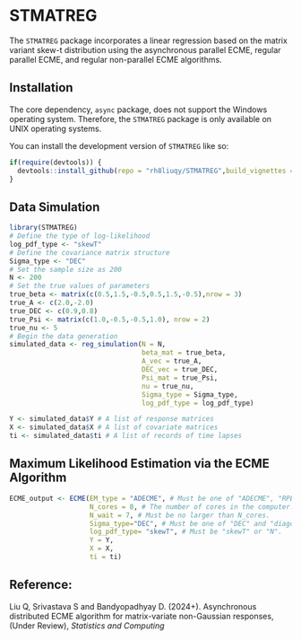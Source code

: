 
# STMATREG

<!-- badges: start -->
<!-- badges: end -->

The `STMATREG` package incorporates a linear regression based on the matrix variant skew-t distribution using the asynchronous parallel ECME, regular parallel ECME, and regular non-parallel ECME algorithms.

## Installation

The core dependency, `async` package, does not support the Windows operating system. Therefore, the `STMATREG` package is only available on UNIX operating systems.

You can install the development version of `STMATREG` like so:

``` r
if(require(devtools)) {
  devtools::install_github(repo = "rh8liuqy/STMATREG",build_vignettes = TRUE)
}
```

## Data Simulation

``` r
library(STMATREG)
# Define the type of log-likelihood
log_pdf_type <- "skewT"
# Define the covariance matrix structure
Sigma_type <- "DEC"
# Set the sample size as 200
N <- 200
# Set the true values of parameters
true_beta <- matrix(c(0.5,1.5,-0.5,0.5,1.5,-0.5),nrow = 3)
true_A <- c(2.0,-2.0)
true_DEC <- c(0.9,0.8)
true_Psi <- matrix(c(1.0,-0.5,-0.5,1.0), nrow = 2)
true_nu <- 5
# Begin the data generation
simulated_data <- reg_simulation(N = N,
                                 beta_mat = true_beta,
                                 A_vec = true_A,
                                 DEC_vec = true_DEC,
                                 Psi_mat = true_Psi,
                                 nu = true_nu,
                                 Sigma_type = Sigma_type,
                                 log_pdf_type = log_pdf_type)

Y <- simulated_data$Y # A list of response matrices
X <- simulated_data$X # A list of covariate matrices
ti <- simulated_data$ti # A list of records of time lapses
```

## Maximum Likelihood Estimation via the ECME Algorithm

``` r
ECME_output <- ECME(EM_type = "ADECME", # Must be one of "ADECME", "RPECME" and "RNECME".
                    N_cores = 8, # The number of cores in the computer.
                    N_wait = 7, # Must be no larger than N_cores.
                    Sigma_type="DEC", # Must be one of "DEC" and "diagonal"
                    log_pdf_type= "skewT", # Must be "skewT" or "N".
                    Y = Y,
                    X = X,
                    ti = ti)
```

## Reference:
Liu Q, Srivastava S and Bandyopadhyay D. (2024+). Asynchronous distributed ECME algorithm for matrix-variate non-Gaussian responses, (Under Review), *Statistics and Computing*
